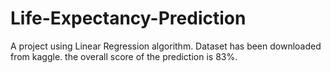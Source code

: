 # Life-Expectancy-Prediction

A project using Linear Regression algorithm.
Dataset has been downloaded from kaggle.
the overall score of the prediction is 83%.
